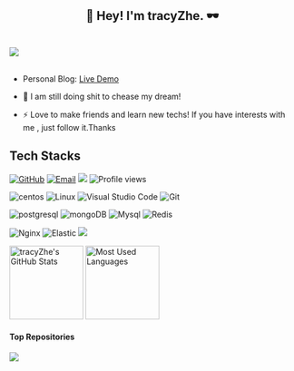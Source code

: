 <h2 align="center">👋 Hey! I'm tracyZhe. 🕶️</h2>
<br />
<img align="center" src="./images/WechatIMG178.jpeg" style="max-width: 90%;">
<br />
<br />

- Personal Blog: [Live Demo](http://39.105.14.54/)

- 👀 I am still doing shit to chease my dream!

- ⚡ Love to make friends and learn new techs! If you have interests with me , just follow it.Thanks


<!--<img align="center" src="./images/github-contribution-grid-snake.svg" style="max-width: 90%;">-->


## Tech Stacks
[![GitHub](https://img.shields.io/badge/GitHub-181717?style=flat-square&logo=github&logoColor=green)](https://github.com/tracyZhe)
[![Email](https://img.shields.io/badge/QQEmail-ea4335?style=flat-square&logo=Mail.Ru)](424133879@qq.com)
[![](https://img.shields.io/badge/CSDN-tracyZhe-yellow.svg)](https://blog.csdn.net/weixin_41804512)
![Profile views](https://views.whatilearened.today/views/github/tracyZhe/views.svg)


![centos](https://img.shields.io/badge/centos-7.9-<red>.svg)
![Linux](https://img.shields.io/badge/-Linux-FCC624?style=flat-square&logo=linux&logoColor=black)
![Visual Studio Code](https://img.shields.io/badge/-Visual%20Studio%20Code-007acc?style=flat-square&logo=Visual%20Studio%20Code)
![Git](https://img.shields.io/badge/-Git-f05032?style=flat-square&logo=Git&logoColor=white)

![postgresql](https://img.shields.io/badge/-postgresql-000000?style=flat-square&logo=postgresql&logoColor=blue)
![mongoDB](https://img.shields.io/badge/-mongoDB-F5F5F5?style=flat-square&logo=mongodb) 
![Mysql](https://img.shields.io/badge/MySQL-blue?style=flat-square&logo=mysql&logoColor=gold)
![Redis](https://img.shields.io/badge/Redis-DC382D?style=flat-square&logo=redis&logoColor=white)

![Nginx](https://img.shields.io/badge/-Nginx-269539?style=flat-square&logo=Nginx)
![Elastic](https://img.shields.io/badge/Elasticsearch-FEC514?style=flat-square&logo=Elastic&logoColor=white)
![](https://img.shields.io/badge/prometheus-F5F5F5?style=flat-square&logo=prometheus)

<img height="130px" src="https://github-readme-stats.vercel.app/api?username=tracyZhe&hide_title=true&show_icons=true&hide=issues&include_all_commits=true&count_private=true&theme=graywhite&hide_border=true&bg_color=45,ff7979,ffd479,fffc79,73fa79" alt="tracyZhe's GitHub Stats"> <img height="130px" src="https://github-readme-stats.vercel.app/api/top-langs?username=tracyZhe&hide_title=true&layout=compact&theme=graywhite&hide_border=true&bg_color=45,fffc79,73fa79,75f0db" alt="Most Used Languages">


#### Top Repositories


<a href="https://github.com/tracyZhe/personal-website">
  <img align="center" src="https://github-readme-stats.vercel.app/api/pin/?username=tracyZhe&repo=personal-website&theme=buefy" />
</a>
<!--
<a href="https://github.com/Xuenew/Python_Spider_All">
  <img align="center" src="https://github-readme-stats.vercel.app/api/pin/?username=Xuenew&repo=Python_Spider_All&theme=buefy" />
</a>
-->

